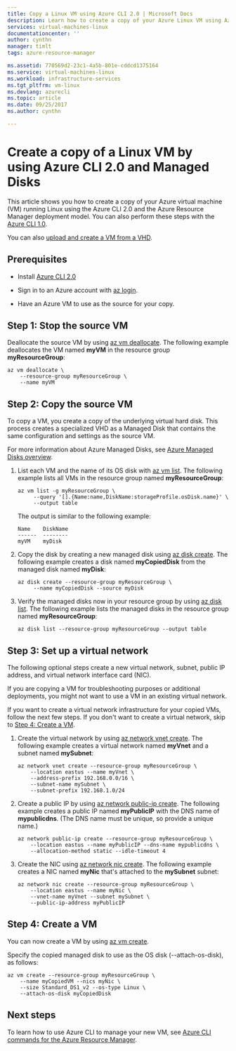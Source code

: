 ```yaml
--- 
title: Copy a Linux VM using Azure CLI 2.0 | Microsoft Docs 
description: Learn how to create a copy of your Azure Linux VM using Azure CLI 2.0 and Managed Disks. 
services: virtual-machines-linux
documentationcenter: ''
author: cynthn
manager: timlt
tags: azure-resource-manager

ms.assetid: 770569d2-23c1-4a5b-801e-cddcd1375164
ms.service: virtual-machines-linux
ms.workload: infrastructure-services
ms.tgt_pltfrm: vm-linux
ms.devlang: azurecli
ms.topic: article
ms.date: 09/25/2017
ms.author: cynthn

---                    
```

               
# Create a copy of a Linux VM by using Azure CLI 2.0 and Managed Disks


This article shows you how to create a copy of your Azure virtual machine (VM)
running Linux using the Azure CLI 2.0 and the Azure Resource Manager deployment
model. You can also perform these steps with the [Azure CLI
1.0](copy-vm-nodejs.md?toc=%2fazure%2fvirtual-machines%2flinux%2ftoc.json).

You can also [upload and create a VM from a VHD](upload-vhd.md?toc=%2fazure%2fvirtual-machines%2flinux%2ftoc.json).

## Prerequisites


-   Install [Azure CLI 2.0](/cli/azure/install-az-cli2)

-   Sign in to an Azure account with [az login](/cli/azure/#az_login).

-   Have an Azure VM to use as the source for your copy.

## Step 1: Stop the source VM


Deallocate the source VM by using [az vm deallocate](/cli/azure/vm#az_vm_deallocate).
The following example deallocates the VM named **myVM** in the resource group
**myResourceGroup**:

```azurecli
az vm deallocate \
    --resource-group myResourceGroup \
    --name myVM
```

## Step 2: Copy the source VM


To copy a VM, you create a copy of the underlying virtual hard disk. This
process creates a specialized VHD as a Managed Disk that contains the same configuration and
settings as the source VM.

For more information about Azure Managed Disks, see [Azure Managed Disks
overview](../windows/managed-disks-overview.md). 

1.  List each VM and the name of its OS disk with [az vm
    list](/cli/azure/vm#az_vm_list). The following example lists all VMs in the
    resource group named **myResourceGroup**:
    
    ```azurecli
    az vm list -g myResourceGroup \
         --query '[].{Name:name,DiskName:storageProfile.osDisk.name}' \
         --output table
    ```

    The output is similar to the following example:

    ```azurecli
    Name    DiskName
    ------  --------
    myVM    myDisk
    ```

1.  Copy the disk by creating a new managed disk using [az disk
    create](/cli/azure/disk#az_disk_create). The following example creates a disk named
    **myCopiedDisk** from the managed disk named **myDisk**:

    ```azurecli
    az disk create --resource-group myResourceGroup \
         --name myCopiedDisk --source myDisk
    ``` 

1.  Verify the managed disks now in your resource group by using [az disk
    list](/cli/azure/disk#az_disk_list). The following example lists the managed disks
    in the resource group named **myResourceGroup**:

    ```azurecli
    az disk list --resource-group myResourceGroup --output table
    ```


## Step 3: Set up a virtual network


The following optional steps create a new virtual network, subnet, public IP
address, and virtual network interface card (NIC).

If you are copying a VM for troubleshooting purposes or additional deployments,
you might not want to use a VM in an existing virtual network.

If you want to create a virtual network infrastructure for your copied VMs,
follow the next few steps. If you don't want to create a virtual network, skip
to [Step 4: Create a VM](#step-4-create-a-vm).

1.  Create the virtual network by using [az network vnet
    create](/cli/azure/network/vnet#az_network_vnet_create). The following example creates a
    virtual network named **myVnet** and a subnet named **mySubnet**:

    ```azurecli
    az network vnet create --resource-group myResourceGroup \
        --location eastus --name myVnet \
        --address-prefix 192.168.0.0/16 \
        --subnet-name mySubnet \
        --subnet-prefix 192.168.1.0/24
    ```

1.  Create a public IP by using [az network public-ip
    create](/cli/azure/network/public-ip#az_network_public_ip_create). The following example creates
    a public IP named **myPublicIP** with the DNS name of **mypublicdns**. (The DNS
    name must be unique, so provide a unique name.)

    ```azurecli
    az network public-ip create --resource-group myResourceGroup \
        --location eastus --name myPublicIP --dns-name mypublicdns \
        --allocation-method static --idle-timeout 4
    ```

1.  Create the NIC using [az network nic create](/cli/azure/network/nic#az_network_nic_create).
    The following example creates a NIC named **myNic** that's attached to the
    **mySubnet** subnet:

    ```azurecli
    az network nic create --resource-group myResourceGroup \
        --location eastus --name myNic \
        --vnet-name myVnet --subnet mySubnet \
        --public-ip-address myPublicIP
    ```

## Step 4: Create a VM

You can now create a VM by using [az vm create](/cli/azure/vm#az_vm_create).

Specify the copied managed disk to use as the OS disk (--attach-os-disk), as
follows:

```azurecli
az vm create --resource-group myResourceGroup \
    --name myCopiedVM --nics myNic \
    --size Standard_DS1_v2 --os-type Linux \
    --attach-os-disk myCopiedDisk
```

## Next steps

To learn how to use Azure CLI to manage your new VM, see [Azure CLI commands for
the Azure Resource Manager](../azure-cli-arm-commands.md).
